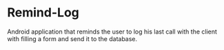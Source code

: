 # Remind-Log
Android application that reminds the user to log his last call with the client with filling a form and send it to the database.
